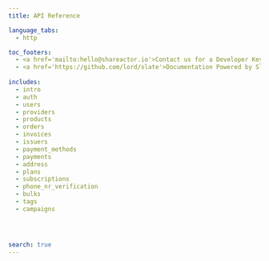```yaml
---
title: API Reference

language_tabs:
  - http

toc_footers:
  - <a href='mailto:hello@shareactor.io'>Contact us for a Developer Key</a>
  - <a href='https://github.com/lord/slate'>Documentation Powered by Slate</a>
  
includes:
  - intro
  - auth
  - users
  - providers
  - products
  - orders
  - invoices
  - issuers
  - payment_methods
  - payments
  - address
  - plans
  - subscriptions
  - phone_nr_verification
  - bulks
  - tags
  - campaigns




search: true
---
```


